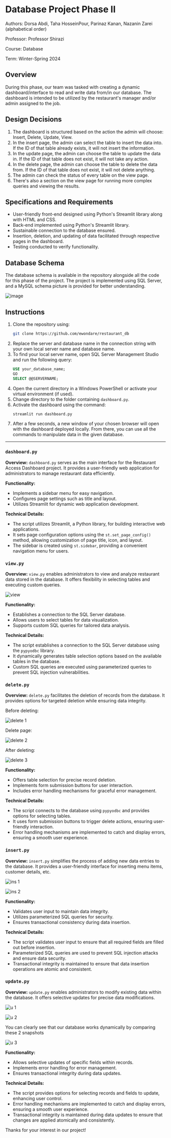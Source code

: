 # Database Project Phase II

Authors: Dorsa Abdi, Taha HosseinPour, Parinaz Kanan, Nazanin Zarei (alphabetical order)

Professor: Professor Shirazi

Course: Database

Term: Winter-Spring 2024

## Overview

During this phase, our team was tasked with creating a dynamic dashboard/interface to read and write data from/in our database. The dashboard is intended to be utilized by the restaurant's manager and/or admin assigned to the job.

## Design Decisions

1. The dashboard is structured based on the action the admin will choose: Insert, Delete, Update, View.
2. In the insert page, the admin can select the table to insert the data into. If the ID of that table already exists, it will not insert the information.
3. In the update page, the admin can choose the table to update the data in. If the ID of that table does not exist, it will not take any action.
4. In the delete page, the admin can choose the table to delete the data from. If the ID of that table does not exist, it will not delete anything.
5. The admin can check the status of every table on the view page.
6. There's also a section on the view page for running more complex queries and viewing the results.

## Specifications and Requirements

- User-friendly front-end designed using Python's Streamlit library along with HTML and CSS.
- Back-end implemented using Python's Streamlit library.
- Sustainable connection to the database ensured.
- Insertion, deletion, and updating of data facilitated through respective pages in the dashboard.
- Testing conducted to verify functionality.

## Database Schema

The database schema is available in the repository alongside all the code for this phase of the project. The project is implemented using SQL Server, and a MySQL schema picture is provided for better understanding.

![image](https://github.com/ewondare/restaurant_db/assets/52132541/7c8bbc3a-8577-465c-a0a0-44265db05365)


## Instructions

1. Clone the repository using:
   ```bash
   git clone https://github.com/ewondare/restaurant_db
   ```
2. Replace the server and database name in the connection string with your own local server name and database name.
3. To find your local server name, open SQL Server Management Studio and run the following query:
   ```sql
   USE your_database_name;
   GO
   SELECT @@SERVERNAME;
   ```
4. Open the current directory in a Windows PowerShell or activate your virtual environment (if used).
5. Change directory to the folder containing `dashboard.py`.
6. Activate the dashboard using the command:
   ```bash
   streamlit run dashboard.py
   ```
7. After a few seconds, a new window of your chosen browser will open with the dashboard deployed locally. From there, you can use all the commands to manipulate data in the given database.

---

### `dashboard.py`

**Overview:**
`dashboard.py` serves as the main interface for the Restaurant Access Dashboard project. It provides a user-friendly web application for administrators to manage restaurant data efficiently.

**Functionality:**
- Implements a sidebar menu for easy navigation.
- Configures page settings such as title and layout.
- Utilizes Streamlit for dynamic web application development.

**Technical Details:**
- The script utilizes Streamlit, a Python library, for building interactive web applications.
- It sets page configuration options using the `st.set_page_config()` method, allowing customization of page title, icon, and layout.
- The sidebar is created using `st.sidebar`, providing a convenient navigation menu for users.

### `view.py`

**Overview:**
`view.py` enables administrators to view and analyze restaurant data stored in the database. It offers flexibility in selecting tables and executing custom queries.

![view](https://github.com/ewondare/restaurant_db/assets/52132541/dc72fecd-eea7-4da2-9805-d18e706d1e95)


**Functionality:**
- Establishes a connection to the SQL Server database.
- Allows users to select tables for data visualization.
- Supports custom SQL queries for tailored data analysis.

**Technical Details:**
- The script establishes a connection to the SQL Server database using the `pypyodbc` library.
- It dynamically generates table selection options based on the available tables in the database.
- Custom SQL queries are executed using parameterized queries to prevent SQL injection vulnerabilities.

### `delete.py`

**Overview:**
`delete.py` facilitates the deletion of records from the database. It provides options for targeted deletion while ensuring data integrity.

Before deleting:

![delete 1](https://github.com/ewondare/restaurant_db/assets/52132541/a894e41f-40f1-435b-a7a0-88638b9d971b)

Delete page:

![delete 2](https://github.com/ewondare/restaurant_db/assets/52132541/13d2bb64-98d8-4b88-9723-b5d5158f3040)

After deleting:

![delete 3](https://github.com/ewondare/restaurant_db/assets/52132541/657b0c1f-4dd0-4570-a3e2-a99144911dc5)


**Functionality:**
- Offers table selection for precise record deletion.
- Implements form submission buttons for user interaction.
- Includes error handling mechanisms for graceful error management.

**Technical Details:**
- The script connects to the database using `pypyodbc` and provides options for selecting tables.
- It uses form submission buttons to trigger delete actions, ensuring user-friendly interaction.
- Error handling mechanisms are implemented to catch and display errors, ensuring a smooth user experience.

### `insert.py`

**Overview:**
`insert.py` simplifies the process of adding new data entries to the database. It provides a user-friendly interface for inserting menu items, customer details, etc.

![ins 1](https://github.com/ewondare/restaurant_db/assets/52132541/7aed1d06-da45-4d0e-82fa-fad402fdf240)


![ins 2](https://github.com/ewondare/restaurant_db/assets/52132541/e8517705-5949-4e4b-a2e1-8a54bd0e6841)


**Functionality:**
- Validates user input to maintain data integrity.
- Utilizes parameterized SQL queries for security.
- Ensures transactional consistency during data insertion.

**Technical Details:**
- The script validates user input to ensure that all required fields are filled out before insertion.
- Parameterized SQL queries are used to prevent SQL injection attacks and ensure data security.
- Transactional integrity is maintained to ensure that data insertion operations are atomic and consistent.

### `update.py`

**Overview:**
`update.py` enables administrators to modify existing data within the database. It offers selective updates for precise data modifications.

![u 1](https://github.com/ewondare/restaurant_db/assets/52132541/16a17809-13ed-4683-a9c4-db3f9c504701)


![u 2](https://github.com/ewondare/restaurant_db/assets/52132541/2a678477-2668-47b0-8057-927ba7d67488)


You can clearly see that our database works dynamically by comparing these 2 snapshots

![u 3](https://github.com/ewondare/restaurant_db/assets/52132541/4a3d1b89-781a-4e08-be61-623117b38821)


**Functionality:**
- Allows selective updates of specific fields within records.
- Implements error handling for error management.
- Ensures transactional integrity during data updates.

**Technical Details:**
- The script provides options for selecting records and fields to update, enhancing user control.
- Error handling mechanisms are implemented to catch and display errors, ensuring a smooth user experience.
- Transactional integrity is maintained during data updates to ensure that changes are applied atomically and consistently.

Thanks for your interest in our project!
